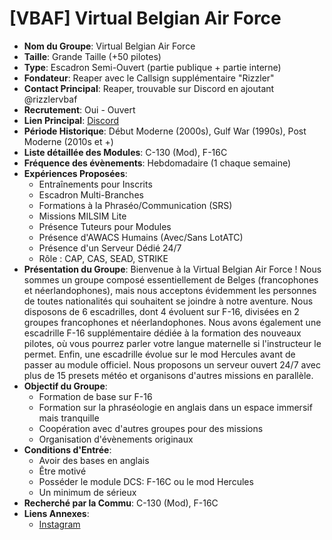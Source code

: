 # [VBAF] Virtual Belgian Air Force

- **Nom du Groupe**: Virtual Belgian Air Force
- **Taille**: Grande Taille (+50 pilotes)
- **Type**: Escadron Semi-Ouvert (partie publique + partie interne)
- **Fondateur**: Reaper avec le Callsign supplémentaire "Rizzler"
- **Contact Principal**: Reaper, trouvable sur Discord en ajoutant @rizzlervbaf
- **Recrutement**: Oui - Ouvert
- **Lien Principal**: [Discord](https://discord.gg/mjVqwGSzfV)
- **Période Historique**: Début Moderne (2000s), Gulf War (1990s), Post Moderne (2010s et +)
- **Liste détaillée des Modules**: C-130 (Mod), F-16C
- **Fréquence des évènements**: Hebdomadaire (1 chaque semaine)
- **Expériences Proposées**:
  - Entraînements pour Inscrits
  - Escadron Multi-Branches
  - Formations à la Phraséo/Communication (SRS)
  - Missions MILSIM Lite
  - Présence Tuteurs pour Modules
  - Présence d'AWACS Humains (Avec/Sans LotATC)
  - Présence d'un Serveur Dédié 24/7
  - Rôle : CAP, CAS, SEAD, STRIKE
- **Présentation du Groupe**: Bienvenue à la Virtual Belgian Air Force ! Nous sommes un groupe composé essentiellement de Belges (francophones et néerlandophones), mais nous acceptons évidemment les personnes de toutes nationalités qui souhaitent se joindre à notre aventure. Nous disposons de 6 escadrilles, dont 4 évoluent sur F-16, divisées en 2 groupes francophones et néerlandophones. Nous avons également une escadrille F-16 supplémentaire dédiée à la formation des nouveaux pilotes, où vous pourrez parler votre langue maternelle si l'instructeur le permet. Enfin, une escadrille évolue sur le mod Hercules avant de passer au module officiel. Nous proposons un serveur ouvert 24/7 avec plus de 15 presets météo et organisons d'autres missions en parallèle.
- **Objectif du Groupe**: 
  - Formation de base sur F-16
  - Formation sur la phraséologie en anglais dans un espace immersif mais tranquille
  - Coopération avec d'autres groupes pour des missions
  - Organisation d'évènements originaux
- **Conditions d'Entrée**: 
  - Avoir des bases en anglais
  - Être motivé
  - Posséder le module DCS: F-16C ou le mod Hercules
  - Un minimum de sérieux
- **Recherché par la Commu**: C-130 (Mod), F-16C
- **Liens Annexes**: 
  - [Instagram](https://www.instagram.com/dcsvbaf/)